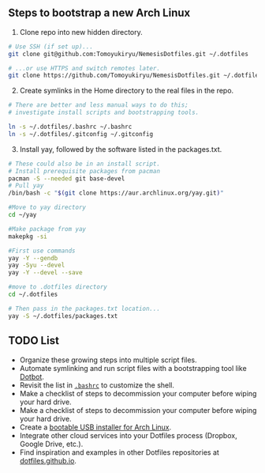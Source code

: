 
## Steps to bootstrap a new Arch Linux

1. Clone repo into new hidden directory.

```bash
# Use SSH (if set up)...
git clone git@github.com:Tomoyukiryu/NemesisDotfiles.git ~/.dotfiles

# ...or use HTTPS and switch remotes later.
git clone https://github.com/Tomoyukiryu/NemesisDotfiles.git ~/.dotfiles
```


2. Create symlinks in the Home directory to the real files in the repo.

```bash
# There are better and less manual ways to do this;
# investigate install scripts and bootstrapping tools.

ln -s ~/.dotfiles/.bashrc ~/.bashrc
ln -s ~/.dotfiles/.gitconfig ~/.gitconfig
```


3. Install yay, followed by the software listed in the packages.txt.

```bash
# These could also be in an install script.
# Install prerequisite packages from pacman
pacman -S --needed git base-devel
# Pull yay 
/bin/bash -c "$(git clone https://aur.archlinux.org/yay.git)"

#Move to yay directory
cd ~/yay

#Make package from yay
makepkg -si

#First use commands
yay -Y --gendb
yay -Syu --devel
yay -Y --devel --save

#move to .dotfiles directory
cd ~/.dotfiles

# Then pass in the packages.txt location...
yay -S ~/.dotfiles/packages.txt
```


## TODO List
- Organize these growing steps into multiple script files.
- Automate symlinking and run script files with a bootstrapping tool like [Dotbot](https://github.com/anishathalye/dotbot).
- Revisit the list in [`.bashrc`](.bashrc) to customize the shell.
- Make a checklist of steps to decommission your computer before wiping your hard drive.
- Make a checklist of steps to decommission your computer before wiping your hard drive.
- Create a [bootable USB installer for Arch Linux](https://wiki.archlinux.org/title/Installation_guide).
- Integrate other cloud services into your Dotfiles process (Dropbox, Google Drive, etc.).
- Find inspiration and examples in other Dotfiles repositories at [dotfiles.github.io](https://dotfiles.github.io/).

